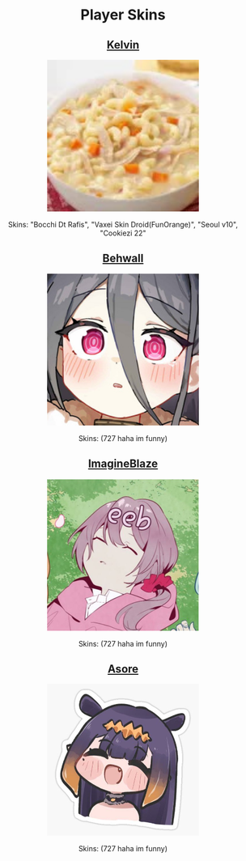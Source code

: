 <h1 align=center>Player Skins</h1>

<div align=center>
  <h2><a href="./kelvin/readme.md">Kelvin</a></h2>
  <img src="./kelvin/kelvin.jpg" width="300"></img>
  <p>Skins: "Bocchi Dt Rafis", "Vaxei Skin Droid(FunOrange)", "Seoul v10", "Cookiezi 22"</p>

  <h2><a href="./behwall/readme.md">Behwall</a></h2>
  <img src="./behwall/images/avatar/4980135.jpeg" width="300"></img>
  <p>Skins: (727 haha im funny)</p>

  <h2><a href="./imagineBlaze/readme.md">ImagineBlaze</a></h2>
  <img src="./imagineBlaze/images/avatar/55240.jpeg" width="300"></img>
  <p>Skins: (727 haha im funny)</p>

  <h2><a href="./asore/readme.md">Asore</a></h2>
  <img src="./asore/images/avatar/406407.jpeg"></img>
  <p>Skins: (727 haha im funny)</p>

</div>
